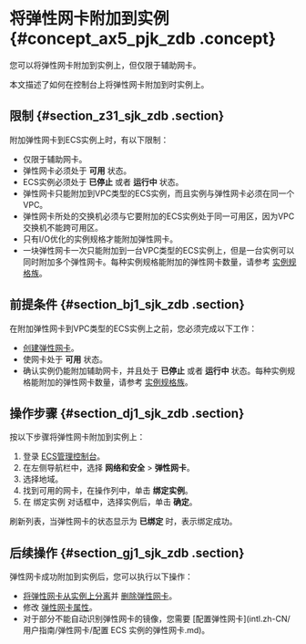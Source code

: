 # 将弹性网卡附加到实例 {#concept_ax5_pjk_zdb .concept}

您可以将弹性网卡附加到实例上，但仅限于辅助网卡。

本文描述了如何在控制台上将弹性网卡附加到时实例上。

## 限制 {#section_z31_sjk_zdb .section}

附加弹性网卡到ECS实例上时，有以下限制：

-   仅限于辅助网卡。
-   弹性网卡必须处于 **可用** 状态。
-   ECS实例必须处于 **已停止** 或者 **运行中** 状态。
-   弹性网卡只能附加到VPC类型的ECS实例，而且实例与弹性网卡必须在同一个VPC。
-   弹性网卡所处的交换机必须与它要附加的ECS实例处于同一可用区，因为VPC交换机不能跨可用区。
-   只有I/O优化的实例规格才能附加弹性网卡。
-   一块弹性网卡一次只能附加到一台VPC类型的ECS实例上，但是一台实例可以同时附加多个弹性网卡。每种实例规格能附加的弹性网卡数量，请参考 [实例规格族](../../../../intl.zh-CN/产品简介/实例规格族.md)。

## 前提条件 {#section_bj1_sjk_zdb .section}

在附加弹性网卡到VPC类型的ECS实例上之前，您必须完成以下工作：

-   [创建弹性网卡](intl.zh-CN/用户指南/弹性网卡/创建弹性网卡.md)。
-   使网卡处于 **可用** 状态。
-   确认实例仍能附加辅助网卡，并且处于 **已停止** 或者 **运行中** 状态。每种实例规格能附加的弹性网卡数量，请参考 [实例规格族](../../../../intl.zh-CN/产品简介/实例规格族.md)。

## 操作步骤 {#section_dj1_sjk_zdb .section}

按以下步骤将弹性网卡附加到实例上：

1.  登录 [ECS管理控制台](https://ecs.console.aliyun.com/?spm=a2c4g.11186623.2.9.FNEORG#/home)。
2.  在左侧导航栏中，选择 **网络和安全** \> **弹性网卡**。
3.  选择地域。
4.  找到可用的网卡，在操作列中，单击 **绑定实例**。
5.  在 绑定实例 对话框中，选择实例后，单击 **确定**。

刷新列表，当弹性网卡的状态显示为 **已绑定** 时，表示绑定成功。

## 后续操作 {#section_gj1_sjk_zdb .section}

弹性网卡成功附加到实例后，您可以执行以下操作：

-   [将弹性网卡从实例上分离](intl.zh-CN/用户指南/弹性网卡/将弹性网卡从实例上分离.md)并 [删除弹性网卡](intl.zh-CN/用户指南/弹性网卡/删除弹性网卡.md)。
-   修改 [弹性网卡属性](intl.zh-CN/用户指南/弹性网卡/修改弹性网卡属性.md)。
-   对于部分不能自动识别弹性网卡的镜像，您需要 [配置弹性网卡](intl.zh-CN/用户指南/弹性网卡/配置 ECS 实例的弹性网卡.md)。

